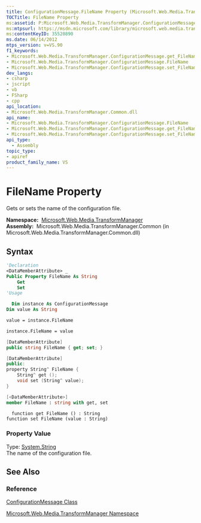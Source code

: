 ```yaml
---
title: ConfigurationMessage.FileName Property (Microsoft.Web.Media.TransformManager)
TOCTitle: FileName Property
ms:assetid: P:Microsoft.Web.Media.TransformManager.ConfigurationMessage.FileName
ms:mtpsurl: https://msdn.microsoft.com/library/microsoft.web.media.transformmanager.configurationmessage.filename(v=VS.90)
ms:contentKeyID: 35520890
ms.date: 06/14/2012
mtps_version: v=VS.90
f1_keywords:
- Microsoft.Web.Media.TransformManager.ConfigurationMessage.get_FileName
- Microsoft.Web.Media.TransformManager.ConfigurationMessage.FileName
- Microsoft.Web.Media.TransformManager.ConfigurationMessage.set_FileName
dev_langs:
- csharp
- jscript
- vb
- FSharp
- cpp
api_location:
- Microsoft.Web.Media.TransformManager.Common.dll
api_name:
- Microsoft.Web.Media.TransformManager.ConfigurationMessage.FileName
- Microsoft.Web.Media.TransformManager.ConfigurationMessage.get_FileName
- Microsoft.Web.Media.TransformManager.ConfigurationMessage.set_FileName
api_type:
  - Assembly
topic_type:
- apiref
product_family_name: VS
---
```


# FileName Property

Gets or sets the name of the configuration file.

**Namespace:**  [Microsoft.Web.Media.TransformManager](microsoft-web-media-transformmanager-namespace.md)  
**Assembly:**  Microsoft.Web.Media.TransformManager.Common (in Microsoft.Web.Media.TransformManager.Common.dll)

## Syntax

```vb
'Declaration
<DataMemberAttribute> _
Public Property FileName As String
    Get
    Set
'Usage

  Dim instance As ConfigurationMessage
Dim value As String

value = instance.FileName

instance.FileName = value
```

```csharp
[DataMemberAttribute]
public string FileName { get; set; }
```

```cpp
[DataMemberAttribute]
public:
property String^ FileName {
    String^ get ();
    void set (String^ value);
}
```

``` fsharp
[<DataMemberAttribute>]
member FileName : string with get, set
```

```jscript
  function get FileName () : String
function set FileName (value : String)
```

### Property Value

Type: [System.String](https://msdn.microsoft.com/library/s1wwdcbf)  
The name of the configuration file.  

## See Also

### Reference

[ConfigurationMessage Class](configurationmessage-class-microsoft-web-media-transformmanager.md)

[Microsoft.Web.Media.TransformManager Namespace](microsoft-web-media-transformmanager-namespace.md)
